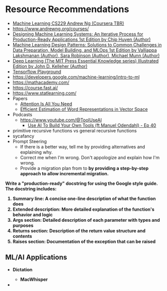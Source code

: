 # Resource Recommendations

- [Machine Learning CS229 Andrew Ng (Coursera TBR)](https://www.youtube.com/watch?v=jGwO_UgTS7I)
- https://www.andrewng.org/courses/
- [Designing Machine Learning Systems: An Iterative Process for Production-Ready Applications 1st Edition
by Chip Huyen (Author)](https://www.amazon.com/Designing-Machine-Learning-Systems-Production-Ready/dp/1098107969)
- [Machine Learning Design Patterns: Solutions to Common Challenges in Data Preparation, Model Building, and MLOps 1st Edition
by Valliappa Lakshmanan (Author), Sara Robinson (Author), Michael Munn (Author)](https://www.amazon.com/_/dp/1098115783)
- [Deep Learning (The MIT Press Essential Knowledge series) Illustrated Edition
by John D. Kelleher (Author)](https://www.amazon.com/dp/0262537559)
- [Tensorflow Playground](https://playground.tensorflow.org/)
- https://developers.google.com/machine-learning/intro-to-ml
- https://mathacademy.com/
- https://course.fast.ai/
- https://www.statlearning.com/
- Papers
  - [Attention Is All You Need](https://arxiv.org/abs/1706.03762)
  - [Efficient Estimation of Word Representations in Vector Space](https://arxiv.org/abs/1301.3781)
- Podcasts
  - https://www.youtube.com/@ToolUseAI
    - [Use AI To Build Your Own Tools (ft Manuel Odendahl) - Ep 40](https://www.youtube.com/watch?v=dVJ59dDHoVk)
- primitive recursive functions vs general recursive functions
- sycafancy
- Prompt Steering
  - If there is a better way, tell me by providing alternatives and explaining why.
  - Correct me when I'm wrong. Don't appologize and explain how I'm wrong.
  - Provide a migration plan from <a> to <b> by providing a step-by-step approach to allow incremental migration.

Write a "production-ready" docstring for <target> using the Google style guide. The docstring includes:

1.  **Summary line**: A concise one-line description of what the function does
2.  **Extended description**: More detailed explanation of the function's behavior and logic
3.  **Args section**: Detailed description of each parameter with types and purposes
4.  **Returns section**: Description of the return value structure and contents
5.  **Raises section**: Documentation of the exception that can be raised

## ML/AI Applications

- Dictation
  - MacWhisper

- 
